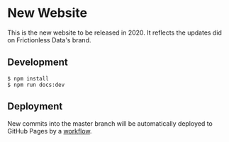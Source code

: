 # New Website

This is the new website to be released in 2020. It reflects the updates did on Frictionless Data's brand.

## Development

```console
$ npm install
$ npm run docs:dev
```

## Deployment

New commits into the master branch will be automatically deployed to GitHub Pages by a [workflow](.github/workflows/main.yml).
